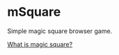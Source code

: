 # mSquare
Simple magic square browser game.

  <a href="https://en.wikipedia.org/wiki/Magic_square" target="_blank">What is magic square?</a>

